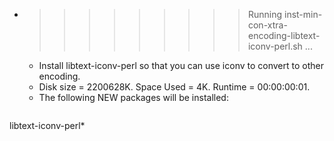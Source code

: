 * >>>>>>>>> Running inst-min-con-xtra-encoding-libtext-iconv-perl.sh ...
  * Install libtext-iconv-perl so that you can use iconv to convert to other encoding.
  * Disk size = 2200628K. Space Used = 4K. Runtime = 00:00:00:01.
  * The following NEW packages will be installed:
  ```bash
libtext-iconv-perl*
  ```
